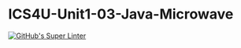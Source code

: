 # ICS4U-Unit1-03-Java-Microwave

[![GitHub's Super Linter](https://github.com/Malcolm-Tompkins/ICS4U-Unit1-03-Java-Microwave/workflows/GitHub's%20Super%20Linter/badge.svg)](https://github.com/Malcolm-Tompkins/ICS4U-Unit1-03-Java-Microwave/actions)
